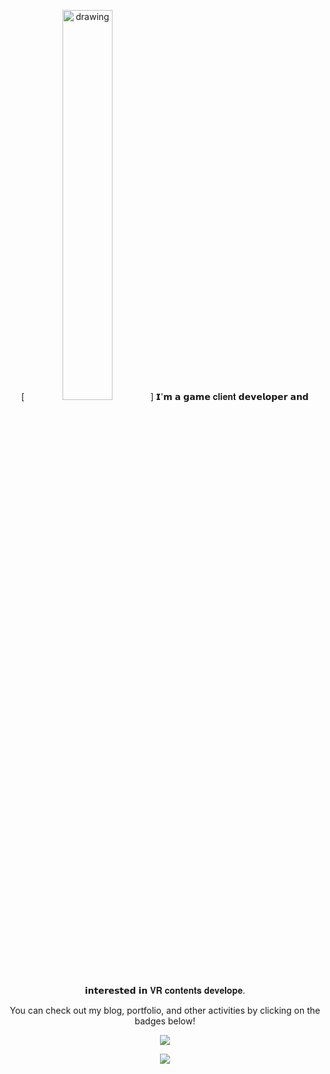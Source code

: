 <div align=center>

<!--
**dr7007/dr7007** is a ✨ _special_ ✨ repository because its `README.md` (this file) appears on your GitHub profile.

Here are some ideas to get you started:

- 🔭 I’m currently working on ...
- 🌱 I’m currently learning ...
- 👯 I’m looking to collaborate on ...
- 🤔 I’m looking for help with ...
- 💬 Ask me about ...
- 📫 How to reach me: ...
- 😄 Pronouns: ...
- ⚡ Fun fact: ...
-->
[<img src="https://github.com/user-attachments/assets/b3afa532-6b1c-4ed4-bdd4-1ce49e777311" alt="drawing" width="40%"/>]
𝗜'𝗺 𝗮 𝗴𝗮𝗺𝗲 𝐜𝐥𝐢𝐞𝐧𝐭 𝗱𝗲𝘃𝗲𝗹𝗼𝗽𝗲𝗿 𝗮𝗻𝗱 𝗶𝗻𝘁𝗲𝗿𝗲𝘀𝘁𝗲𝗱 𝗶𝗻 𝐕𝐑 𝐜𝐨𝐧𝐭𝐞𝐧𝐭𝐬 𝐝𝐞𝐯𝐞𝐥𝐨𝐩𝐞.
<br>

You can check out my blog, portfolio, and other activities by clicking on the badges below!


[<img src="https://img.shields.io/badge/Portfolio-333333?style=for-the-badge&logo=notion&logoColor=white)"/>](https://www.notion.so/dr7007/1d0d4a0dbadd808cb69dc05a9f60cd47?pvs=4)


[<img src="https://img.shields.io/badge/Blog-03C75A?style=flat-square&logo=Naver&logoColor=white"/>](https://blog.naver.com/dr7007)

